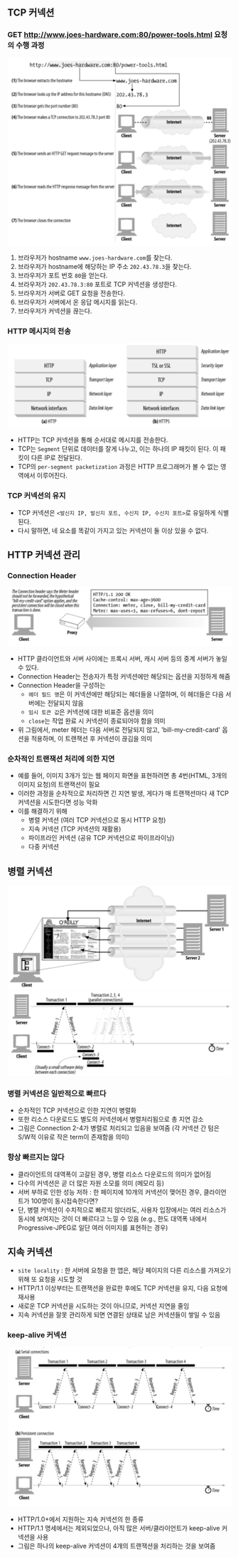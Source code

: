 ## TCP 커넥션
### GET http://www.joes-hardware.com:80/power-tools.html 요청의 수행 과정
![tcp-connection](/figures/tcp-connection.png)
1. 브라우저가 hostname `www.joes-hardware.com`를 찾는다.
1. 브라우저가 hostname에 해당하는 IP 주소 `202.43.78.3`을 찾는다.
1. 브라우저가 포트 번호 `80`을 얻는다.
1. 브라우저가 `202.43.78.3:80` 포트로 TCP 커넥션을 생성한다.
1. 브라우저가 서버로 GET 요청을 전송한다.
1. 브라우저가 서버에서 온 응답 메시지를 읽는다.
1. 브라우저가 커넥션을 끊는다.

### HTTP 메시지의 전송
![protocol-stack](/figures/protocol-stack.png)
- HTTP는 TCP 커넥션을 통해 순서대로 메시지를 전송한다.
- TCP는 `Segment` 단위로 데이터를 잘게 나누고, 이는 하나의 IP 패킷이 된다. 이 패킷이 다른 IP로 전달된다.
- TCP의 `per-segment packetization` 과정은 HTTP 프로그래머가 볼 수 없는 영역에서 이루어진다.

### TCP 커넥션의 유지
- TCP 커넥션은 `<발신지 IP, 발신지 포트, 수신지 IP, 수신지 포트>`로 유일하게 식별된다.
- 다시 말하면, 네 요소를 똑같이 가지고 있는 커넥션이 둘 이상 있을 수 없다.

## HTTP 커넥션 관리
### Connection Header
![connection-header](/figures/connection-header.png)

- HTTP 클라이언트와 서버 사이에는 프록시 서버, 캐시 서버 등의 중계 서버가 놓일 수 있다.
- Connection Header는 전송자가 특정 커넥션에만 해당되는 옵션을 지정하게 해줌
- Connection Header을 구성하는
    - `헤더 필드 명`은 이 커넥션에만 해당되는 헤더들을 나열하며, 이 헤더들은 다음 서버에는 전달되지 않음
    - `임시 토큰 값`은 커넥션에 대한 비표준 옵션을 의미
    - `close`는 작업 완료 시 커넥션이 종료되어야 함을 의미
- 위 그림에서, meter 헤더는 다음 서버로 전달되지 않고, 'bill-my-credit-card' 옵션을 적용하며, 이 트랜잭션 후 커넥션이 끊김을 의미

### 순차적인 트랜잭션 처리에 의한 지연
- 예를 들어, 이미지 3개가 있는 웹 페이지 화면을 표현하려면 총 4번(HTML, 3개의 이미지 요청)의 트랜잭션이 필요
- 이러한 과정을 순차적으로 처리하면 긴 지연 발생, 게다가 매 트랜잭션마다 새 TCP 커넥션을 시도한다면 성능 악화
- 이를 해결하기 위해
    - 병렬 커넥션 (여러 TCP 커넥션으로 동시 HTTP 요청)
    - 지속 커넥션 (TCP 커넥션의 재활용)
    - 파이프라인 커넥션 (공유 TCP 커넥션으로 파이프라이닝)
    - 다중 커넥션

## 병렬 커넥션
![parallel-connection](/figures/parallel-connection.png)
![parallel-transaction](/figures/parallel-transaction.png)

### 병렬 커넥션은 일반적으로 빠르다
- 순차적인 TCP 커넥션으로 인한 지연이 병렬화
- 또한 리소스 다운로드도 별도의 커넥션에서 병렬처리됨으로 총 지연 감소
- 그림은 Connection 2-4가 병렬로 처리되고 있음을 보여줌 (각 커넥션 간 텀은 S/W적 이유로 작은 term이 존재함을 의미)

### 항상 빠르지는 않다
- 클라이언트의 대역폭이 고갈된 경우, 병렬 리소스 다운로드의 의미가 없어짐
- 다수의 커넥션은 곧 더 많은 자원 소모를 의미 (메모리 등)
- 서버 부하로 인한 성능 저하 : 한 페이지에 10개의 커넥션이 맺어진 경우, 클라이언트가 100명이 동시접속한다면?
- 단, 병렬 커넥션이 수치적으로 빠르지 않더라도, 사용자 입장에서는 여러 리소스가 동시에 보여지는 것이 더 빠르다고 느낄 수 있음 (e.g., 한도 대역폭 내에서 Progressive-JPEG로 일단 여러 이미지를 표현하는 경우)

## 지속 커넥션
- `site locality` : 한 서버에 요청을 한 앱은, 해당 페이지의 다른 리소스를 가져오기 위해 또 요청을 시도할 것
- HTTP/1.1 이상부터는 트랜잭션을 완료한 후에도 TCP 커넥션을 유지, 다음 요청에 재사용
- 새로운 TCP 커넥션을 시도하는 것이 아니므로, 커넥션 지연을 줄임
- 지속 커넥션을 잘못 관리하게 되면 연결된 상태로 남은 커넥션들이 쌓일 수 있음

### keep-alive 커넥션
![keep-alive](/figures/keep-alive.png)
- HTTP/1.0+에서 지원하는 지속 커넥션의 한 종류
- HTTP/1.1 명세에서는 제외되었으나, 아직 많은 서버/클라이언트가 keep-alive 커넥션을 사용
- 그림은 하나의 keep-alive 커넥션이 4개의 트랜잭션을 처리하는 것을 보여줌
